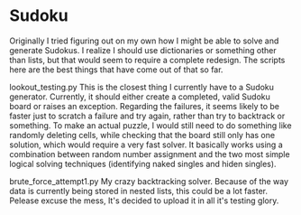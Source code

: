 # Sudoku
Originally I tried figuring out on my own how I might be  able to solve and 
generate Sudokus. I realize I should use dictionaries or something other than lists,
but that would seem to require a complete redesign. The scripts here are the best things 
that have come out of that so far. 

lookout_testing.py
This is the closest thing I currently have to a Sudoku generator. Currently, it should 
either create a completed, valid Sudoku board or raises an exception. Regarding the failures,
it seems likely to be faster just to scratch a failure and try again, rather than try to backtrack
or something. 
To make an actual puzzle, I would still need to do something like randomly deleting cells, while 
checking that the board still only has one solution, which would require a very fast solver. 
It basically works using a combination between random number assignment and the two most simple
logical solving techniques (identifying naked singles and hiden singles).

brute_force_attempt1.py
My crazy backtracking solver. Because of the way data is currently being stored in nested lists, 
this could be a lot faster.
Pelease excuse the mess, It's decided to upload it in all it's testing glory.


 
